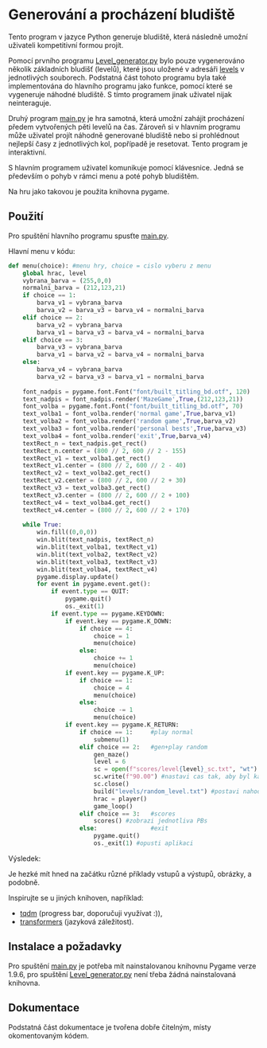# Generování a procházení bludiště

Tento program v jazyce Python generuje bludiště, která následně umožní uživateli kompetitivní formou projít.

Pomocí prvního programu [Level_generator.py](Zapoctovy_program/Level_generator.py) bylo pouze vygenerováno několik základních bludišť (levelů), které jsou uložené v adresáři [levels](Zapoctovy_program/levels) v jednotlivých souborech. Podstatná část tohoto programu byla také implementována do hlavního programu jako funkce, pomocí které se vygeneruje náhodné bludiště. S tímto programem jinak uživatel nijak neinteraguje. 

Druhý program [main.py](Zapoctovy_program/main.py) je hra samotná, která umožní zahájit procházení předem vytvořených pěti levelů na čas. Zároveň si v hlavním programu může uživatel projít náhodně generované bludiště nebo si prohlédnout nejlepší časy z jednotlivých kol, popřípadě je resetovat. Tento program je interaktivní.

S hlavním programem uživatel komunikuje pomocí klávesnice. Jedná se především o pohyb v rámci menu a poté pohyb bludištěm. 

Na hru jako takovou je použita knihovna pygame.

## Použití

Pro spuštění hlavního programu spusťte [main.py](Zapoctovy_program/main.py).


Hlavní menu v kódu:

```python
def menu(choice): #menu hry, choice = cislo vyberu z menu
    global hrac, level
    vybrana_barva = (255,0,0)
    normalni_barva = (212,123,21)
    if choice == 1:
        barva_v1 = vybrana_barva
        barva_v2 = barva_v3 = barva_v4 = normalni_barva
    elif choice == 2:
        barva_v2 = vybrana_barva
        barva_v1 = barva_v3 = barva_v4 = normalni_barva
    elif choice == 3:
        barva_v3 = vybrana_barva
        barva_v1 = barva_v2 = barva_v4 = normalni_barva
    else:
        barva_v4 = vybrana_barva
        barva_v2 = barva_v3 = barva_v1 = normalni_barva
        
    font_nadpis = pygame.font.Font("font/built_titling_bd.otf", 120)
    text_nadpis = font_nadpis.render('MazeGame',True,(212,123,21))
    font_volba = pygame.font.Font("font/built_titling_bd.otf", 70)
    text_volba1 = font_volba.render('normal game',True,barva_v1)
    text_volba2 = font_volba.render('random game',True,barva_v2)
    text_volba3 = font_volba.render('personal bests',True,barva_v3)
    text_volba4 = font_volba.render('exit',True,barva_v4)
    textRect_n = text_nadpis.get_rect()
    textRect_n.center = (800 // 2, 600 // 2 - 155)
    textRect_v1 = text_volba1.get_rect()
    textRect_v1.center = (800 // 2, 600 // 2 - 40)
    textRect_v2 = text_volba2.get_rect()
    textRect_v2.center = (800 // 2, 600 // 2 + 30)
    textRect_v3 = text_volba3.get_rect()
    textRect_v3.center = (800 // 2, 600 // 2 + 100)
    textRect_v4 = text_volba4.get_rect()
    textRect_v4.center = (800 // 2, 600 // 2 + 170)
    
    while True:
        win.fill((0,0,0))
        win.blit(text_nadpis, textRect_n)
        win.blit(text_volba1, textRect_v1)
        win.blit(text_volba2, textRect_v2)
        win.blit(text_volba3, textRect_v3)
        win.blit(text_volba4, textRect_v4)
        pygame.display.update()
        for event in pygame.event.get():
            if event.type == QUIT:
                pygame.quit()
                os._exit(1)
            if event.type == pygame.KEYDOWN:
                if event.key == pygame.K_DOWN:
                    if choice == 4:
                        choice = 1
                        menu(choice)
                    else:
                        choice += 1
                        menu(choice)
                if event.key == pygame.K_UP:
                    if choice == 1:
                        choice = 4
                        menu(choice)
                    else:
                        choice -= 1
                        menu(choice)
                if event.key == pygame.K_RETURN:
                    if choice == 1:     #play normal
                        submenu(1)
                    elif choice == 2:   #gen+play random
                        gen_maze()
                        level = 6
                        sc = open(f"scores/level{level}_sc.txt", "wt")
                        sc.write(f"90.00") #nastavi cas tak, aby byl kazdy dohrany lepsi (bludiste jsou jedinecna, nemaji PB)
                        sc.close()
                        build("levels/random_level.txt") #postavi nahodne vygenerovane a ulozene bludiste
                        hrac = player()
                        game_loop()
                    elif choice == 3:   #scores
                        scores() #zobrazi jednotliva PBs
                    else:               #exit
                        pygame.quit()
                        os._exit(1) #opusti aplikaci
```

Výsledek:


Je hezké mít hned na začátku různé příklady vstupů a výstupů, obrázky, a podobně.

Inspirujte se u jiných knihoven, například:
- [tqdm](https://github.com/tqdm/tqdm) (progress bar, doporučuji využívat :)),
- [transformers](https://github.com/huggingface/transformers) (jazyková záležitost).

## Instalace a požadavky
Pro spuštění [main.py](Zapoctovy_program/main.py) je potřeba mít nainstalovanou knihovnu Pygame verze 1.9.6, pro spuštění [Level_generator.py](Zapoctovy_program/Level_generator.py) není třeba žádná nainstalovaná knihovna.

## Dokumentace

Podstatná část dokumentace je tvořena dobře čitelným, místy okomentovaným kódem.
